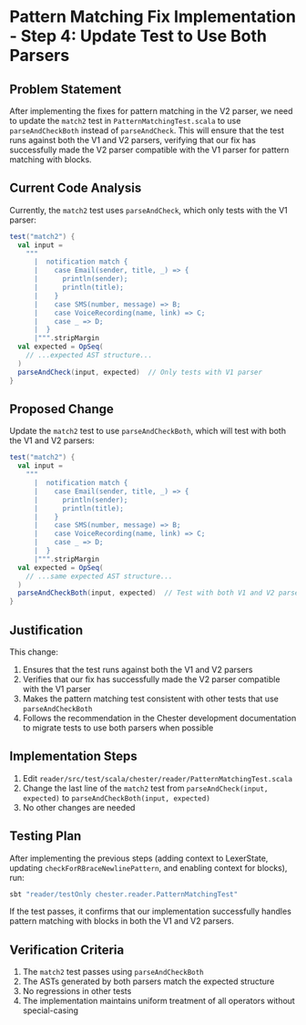 # Pattern Matching Fix Implementation - Step 4: Update Test to Use Both Parsers

## Problem Statement

After implementing the fixes for pattern matching in the V2 parser, we need to update the `match2` test in `PatternMatchingTest.scala` to use `parseAndCheckBoth` instead of `parseAndCheck`. This will ensure that the test runs against both the V1 and V2 parsers, verifying that our fix has successfully made the V2 parser compatible with the V1 parser for pattern matching with blocks.

## Current Code Analysis

Currently, the `match2` test uses `parseAndCheck`, which only tests with the V1 parser:

```scala
test("match2") {
  val input =
    """
      |  notification match {
      |    case Email(sender, title, _) => {
      |      println(sender);
      |      println(title);
      |    }
      |    case SMS(number, message) => B;
      |    case VoiceRecording(name, link) => C;
      |    case _ => D;
      |  }
      |""".stripMargin
  val expected = OpSeq(
    // ...expected AST structure...
  )
  parseAndCheck(input, expected)  // Only tests with V1 parser
}
```

## Proposed Change

Update the `match2` test to use `parseAndCheckBoth`, which will test with both the V1 and V2 parsers:

```scala
test("match2") {
  val input =
    """
      |  notification match {
      |    case Email(sender, title, _) => {
      |      println(sender);
      |      println(title);
      |    }
      |    case SMS(number, message) => B;
      |    case VoiceRecording(name, link) => C;
      |    case _ => D;
      |  }
      |""".stripMargin
  val expected = OpSeq(
    // ...same expected AST structure...
  )
  parseAndCheckBoth(input, expected)  // Test with both V1 and V2 parsers
}
```

## Justification

This change:
1. Ensures that the test runs against both the V1 and V2 parsers
2. Verifies that our fix has successfully made the V2 parser compatible with the V1 parser
3. Makes the pattern matching test consistent with other tests that use `parseAndCheckBoth`
4. Follows the recommendation in the Chester development documentation to migrate tests to use both parsers when possible

## Implementation Steps

1. Edit `reader/src/test/scala/chester/reader/PatternMatchingTest.scala`
2. Change the last line of the `match2` test from `parseAndCheck(input, expected)` to `parseAndCheckBoth(input, expected)`
3. No other changes are needed

## Testing Plan

After implementing the previous steps (adding context to LexerState, updating `checkForRBraceNewlinePattern`, and enabling context for blocks), run:

```bash
sbt "reader/testOnly chester.reader.PatternMatchingTest"
```

If the test passes, it confirms that our implementation successfully handles pattern matching with blocks in both the V1 and V2 parsers.

## Verification Criteria

1. The `match2` test passes using `parseAndCheckBoth`
2. The ASTs generated by both parsers match the expected structure
3. No regressions in other tests
4. The implementation maintains uniform treatment of all operators without special-casing
